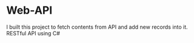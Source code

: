 # Web-API
I built this project to fetch contents from API and add new records into it.
RESTful API
using C#
